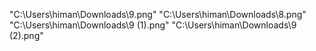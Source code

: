 "C:\Users\himan\Downloads\9.png"
"C:\Users\himan\Downloads\8.png"
"C:\Users\himan\Downloads\9 (1).png"
"C:\Users\himan\Downloads\9 (2).png"
